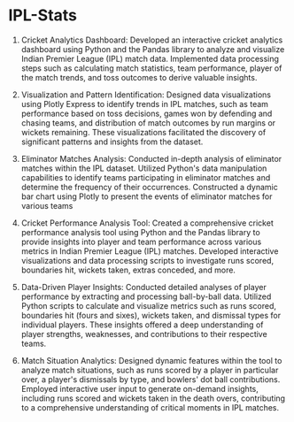 # IPL-Stats

1. Cricket Analytics Dashboard:
Developed an interactive cricket analytics dashboard using Python and the Pandas library to analyze and visualize Indian Premier League (IPL) match data. Implemented data processing steps such as calculating match statistics, team performance, player of the match trends, and toss outcomes to derive valuable insights.

2. Visualization and Pattern Identification:
Designed data visualizations using Plotly Express to identify trends in IPL matches, such as team performance based on toss decisions, games won by defending and chasing teams, and distribution of match outcomes by run margins or wickets remaining. These visualizations facilitated the discovery of significant patterns and insights from the dataset.

3. Eliminator Matches Analysis:
Conducted in-depth analysis of eliminator matches within the IPL dataset. Utilized Python's data manipulation capabilities to identify teams participating in eliminator matches and determine the frequency of their occurrences. Constructed a dynamic bar chart using Plotly to present the events of eliminator matches for various teams 

4. Cricket Performance Analysis Tool:
Created a comprehensive cricket performance analysis tool using Python and the Pandas library to provide insights into player and team performance across various metrics in Indian Premier League (IPL) matches. Developed interactive visualizations and data processing scripts to investigate runs scored, boundaries hit, wickets taken, extras conceded, and more.

5. Data-Driven Player Insights:
Conducted detailed analyses of player performance by extracting and processing ball-by-ball data. Utilized Python scripts to calculate and visualize metrics such as runs scored, boundaries hit (fours and sixes), wickets taken, and dismissal types for individual players. These insights offered a deep understanding of player strengths, weaknesses, and contributions to their respective teams.

6. Match Situation Analytics:
Designed dynamic features within the tool to analyze match situations, such as runs scored by a player in particular over, a player's dismissals by type, and bowlers' dot ball contributions. Employed interactive user input to generate on-demand insights, including runs scored and wickets taken in the death overs, contributing to a comprehensive understanding of critical moments in IPL matches.
